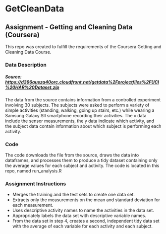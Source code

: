 # GetCleanData
## Assignment - Getting and Cleaning Data (Coursera)

This repo was created to fulfill the requirements of the Coursera Getting and Cleaning Data Course.  

### Data Description
##### Source: https://d396qusza40orc.cloudfront.net/getdata%2Fprojectfiles%2FUCI%20HAR%20Dataset.zip
The data from the source contains information from a controlled experiment involving 30 subjects.  The subjects were asked to perform
a variety of simple activities (standing, walking, going up stairs, etc.) while wearing a Samsung Galaxy SII smartphone recording 
their activities.  The x data include the sensor measurements, the y data indicate which activity, and the subject data contain information about which subject is performing each activity.

### Code
The code downloads the file from the source, draws the data into dataframes, and processes them to produce a tidy dataset containing
only the average values for each subject and activity.
The code is located in this repo, named run_analysis.R

### Assignment Instructions
* Merges the training and the test sets to create one data set.
* Extracts only the measurements on the mean and standard deviation for each measurement.
* Uses descriptive activity names to name the activities in the data set.
* Appropriately labels the data set with descriptive variable names.
* From the data set in step 4, creates a second, independent tidy data set with the average of each variable for each activity and each subject.
